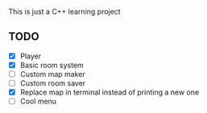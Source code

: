This is just a C++ learning project

## TODO
- [x] Player
- [x] Basic room system
- [ ] Custom map maker
- [ ] Custom room saver
- [x] Replace map in terminal instead of printing a new one
- [ ] Cool menu
